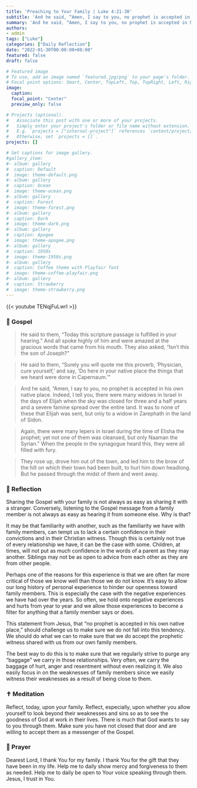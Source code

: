 ```yaml
---
title: 'Preaching to Your Family | Luke 4:21-30'
subtitle: 'And he said, “Amen, I say to you, no prophet is accepted in his own native place.”  Luke 4:24'
summary: 'And he said, “Amen, I say to you, no prophet is accepted in his own native place.”  Luke 4:24'
authors:
- admin
tags: ["Luke"]
categories: ["Daily Reflection"]
date: "2022-01-30T00:00:00+08:00"
featured: false
draft: false

# Featured image
# To use, add an image named `featured.jpg/png` to your page's folder.
# Focal point options: Smart, Center, TopLeft, Top, TopRight, Left, Right, BottomLeft, Bottom, BottomRight
image:
  caption:
  focal_point: "Center"
  preview_only: false

# Projects (optional).
#   Associate this post with one or more of your projects.
#   Simply enter your project's folder or file name without extension.
#   E.g. `projects = ["internal-project"]` references `content/project/deep-learning/index.md`.
#   Otherwise, set `projects = []`.
projects: []

# Set captions for image gallery.
#gallery_item:
#- album: gallery
#  caption: Default
#  image: theme-default.png
#- album: gallery
#  caption: Ocean
#  image: theme-ocean.png
#- album: gallery
#  caption: Forest
#  image: theme-forest.png
#- album: gallery
#  caption: Dark
#  image: theme-dark.png
#- album: gallery
#  caption: Apogee
#  image: theme-apogee.png
#- album: gallery
#  caption: 1950s
#  image: theme-1950s.png
#- album: gallery
#  caption: Coffee theme with Playfair font
#  image: theme-coffee-playfair.png
#- album: gallery
#  caption: Strawberry
#  image: theme-strawberry.png
---
```


{{< youtube TENqjFuLwrI >}}

### :love_letter: Gospel
> He said to them, “Today this scripture passage is fulfilled in your hearing.” And all spoke highly of him and were amazed at the gracious words that came from his mouth. They also asked, “Isn’t this the son of Joseph?”

> He said to them, “Surely you will quote me this proverb, ‘Physician, cure yourself,’ and say, ‘Do here in your native place the things that we heard were done in Capernaum.’”

> And he said, “Amen, I say to you, no prophet is accepted in his own native place. Indeed, I tell you, there were many widows in Israel in the days of Elijah when the sky was closed for three and a half years and a severe famine spread over the entire land. It was to none of these that Elijah was sent, but only to a widow in Zarephath in the land of Sidon.

> Again, there were many lepers in Israel during the time of Elisha the prophet; yet not one of them was cleansed, but only Naaman the Syrian.” When the people in the synagogue heard this, they were all filled with fury.

> They rose up, drove him out of the town, and led him to the brow of the hill on which their town had been built, to hurl him down headlong. But he passed through the midst of them and went away.

### :speech_balloon: Reflection
Sharing the Gospel with your family is not always as easy as sharing it with a stranger.  Conversely, listening to the Gospel message from a family member is not always as easy as hearing it from someone else.  Why is that?  

It may be that familiarity with another, such as the familiarity we have with family members, can tempt us to lack a certain confidence in their convictions and in their Christian witness.  Though this is certainly not true of every relationship we have, it can be the case with some.  Children, at times, will not put as much confidence in the words of a parent as they may another.  Siblings may not be as open to advice from each other as they are from other people.  

Perhaps one of the reasons for this experience is that we are often far more critical of those we know well than those we do not know.  It’s easy to allow our long history of personal experience to hinder our openness toward family members.  This is especially the case with the negative experiences we have had over the years.  So often, we hold onto negative experiences and hurts from year to year and we allow those experiences to become a filter for anything that a family member says or does.

This statement from Jesus, that “no prophet is accepted in his own native place,” should challenge us to make sure we do not fall into this tendency.  We should do what we can to make sure that we do accept the prophetic witness shared with us from our own family members.  

The best way to do this is to make sure that we regularly strive to purge any “baggage” we carry in those relationships.  Very often, we carry the baggage of hurt, anger and resentment without even realizing it.  We also easily focus in on the weaknesses of family members since we easily witness their weaknesses as a result of being close to them.  

### :latin_cross: Meditation
Reflect, today, upon your family.  Reflect, especially, upon whether you allow yourself to look beyond their weaknesses and sins so as to see the goodness of God at work in their lives.  There is much that God wants to say to you through them.  Make sure you have not closed that door and are willing to accept them as a messenger of the Gospel.

### :pray: Prayer
Dearest Lord, I thank You for my family.  I thank You for the gift that they have been in my life.  Help me to daily show mercy and forgiveness to them as needed.  Help me to daily be open to Your voice speaking through them.  Jesus, I trust in You.
